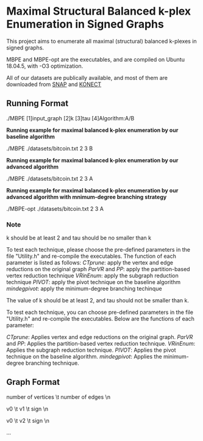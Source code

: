 # Maximal Structural Balanced k-plex Enumeration in Signed Graphs

This project aims to enumerate all maximal (structural) balanced k-plexes in signed graphs.

MBPE and MBPE-opt are the executables, and are compiled on Ubuntu 18.04.5, with -O3 optimization.

All of our datasets are publically available, and most of them are downloaded from [SNAP](https://snap.stanford.edu/data/index.html) and [KONECT](http://konect.cc/networks/)

## Running Format

./MBPE [1]input_graph [2]k [3]tau [4]Algorithm:A/B

**Running example for maximal balanced k-plex enumeration by our baseline algorithm**

./MBPE ./datasets/bitcoin.txt 2 3 B

**Running example for maximal balanced k-plex enumeration by our advanced algorithm**

./MBPE ./datasets/bitcoin.txt 2 3 A

**Running example for maximal balanced k-plex enumeration by our advanced algorithm with mnimum-degree branching strategy**

./MBPE-opt ./datasets/bitcoin.txt 2 3 A

### Note

k should be at least 2 and tau should be no smaller than k

To test each technique, please choose the pre-defined parameters in the file "Utility.h" and re-compile the executables. The function of each parameter is listed as follows:
        _CTprune_: apply the vertex and edge reductions on the original graph
        _ParVR_ and _PP_: apply the partition-based vertex reduction technique
        _VRinEnum_: apply the subgraph reduction technique
        _PIVOT_: apply the pivot technique on the baseline algorithm
        _mindegpivot_: apply the minimum-degree branching techinque

The value of k should be at least 2, and tau should not be smaller than k.

To test each technique, you can choose pre-defined parameters in the file "Utility.h" and re-compile the executables. Below are the functions of each parameter:

_CTprune_: Applies vertex and edge reductions on the original graph.
_ParVR_ and _PP_: Applies the partition-based vertex reduction technique.
_VRinEnum_: Applies the subgraph reduction technique.
_PIVOT_: Applies the pivot technique on the baseline algorithm.
_mindegpivot_: Applies the minimum-degree branching technique.

## Graph Format

number of vertices \t number of edges \n

v0 \t v1 \t sign \n

v0 \t v2 \t sign \n

...
